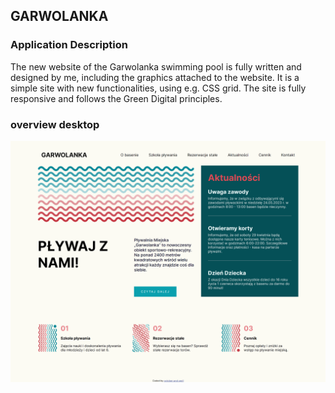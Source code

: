 ## GARWOLANKA 

### Application Description
The new website of the Garwolanka swimming pool is fully written and designed by me, including the graphics attached to the website. It is a simple site with new functionalities, using e.g. CSS grid. The site is fully responsive and follows the Green Digital principles.


### overview desktop
![Overview 820px width](assets/overview.png)